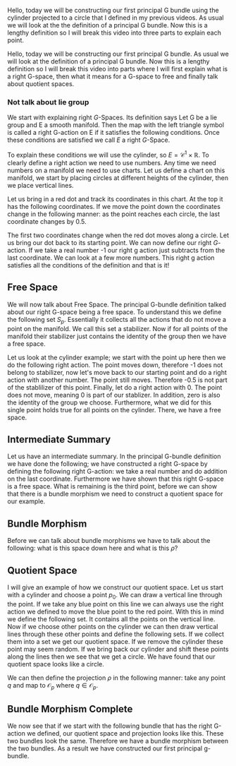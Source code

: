 Hello, today we will be constructing our first principal G bundle using the cylinder projected to a circle that I defined in my previous videos. As usual we will look at the the definition of a principal G bundle. Now this is a lengthy definition so I will break this video into three parts to explain each point. 

Hello, today we will be constructing our first principal G bundle. As usual we will look at  the definition of a principal G bundle. Now this is a lengthy definition so I will break this video into parts where I will first explain what is a right G-space, then what it means for a G-space to free and finally talk about quotient spaces.

### Not talk about lie group
We start with explaining right $G$-Spaces. Its definition says Let G be a lie group and E a smooth manifold. Then the map with the left triangle symbol is called a right G-action on E if it satisfies the following conditions. Once these conditions are satisfied we call $E$ a right $G$-Space. 

To explain these conditions we will use the cylinder, so $E=\mathcal{C}^1\times \mathbb{R}$. To clearly define a right action we need to use numbers. Any time we need numbers on a manifold we need to use charts. Let us define a chart on this manifold, we start by placing circles at different heights of the cylinder, then we place vertical lines. 

Let us bring in a red dot and track its coordinates in this chart. At the top it has the following coordinates. If we move the point down the coordinates change in the following manner: as the point reaches each circle, the last coordinate changes by 0.5.

The first two coordinates change when the red dot moves along a circle. Let us bring our dot back to its starting point. We can now define our right $G$-action. If we take a real number -1 our right g action just subtracts from the last coordinate. We can look at a few more numbers. This right g action satisfies all the conditions of the definition and that is it!


## Free Space
We will now talk about Free Space. The principal G-bundle definition talked about our right G-space being a free space. To understand this we define the following set $S_p$. Essentially it collects all the actions that do not move a point on the manifold. We call this set a stabilizer.  Now if for all points of the manifold their stabilizer just contains the identity of the group then we have a free space.

Let us look at the cylinder example; we start with the point up here then we do the following right action. The point moves down, therefore -1 does not belong to stabilizer, now let's move back to our starting point and do a right action with another number. The point still moves. Therefore -0.5 is not part of the stablilizer of this point. Finally, let do a right action with 0. The point does not move, meaning 0 is part of our stablizer. In addition, zero is also the identity of the group we choose. Furthermore, what we did for this single point holds true for all points on the cylinder. There, we have a free space. 

## Intermediate Summary
Let us have an intermediate summary. In the principal G-bundle definition we have done the following; we have constructed a right G-space by defining the following right G-action: we take a real number and do addition on the last coordinate. Furthermore we have shown that this right G-space is a free space. What is remaining is the third point, before we can show that there is a bundle morphism we need to construct a quotient space for our example. 


## Bundle Morphism

Before we can talk about bundle morphisms we have to talk about the following: what is this space down here and what is this $\rho$?
## Quotient Space
 
I will give an example of how we construct our quotient space. Let us start with a cylinder and choose a point $p_0$. We can draw a vertical line through the point. If we take any blue point on this line we can always use the right action we defined to move the blue point to the red point. With this in mind we define the following set. It contains all the points on the vertical line. Now if we choose other points on the cylinder we can then draw vertical lines through these other points and define the following sets. If we collect them into a set we get our quotient space. If we remove the cylinder these point may seem random. If we bring back our cylinder and shift these points along the lines then we see that we get a circle. We have found that our quotient space looks like a circle. 

We can then define the projection $\rho$ in the following manner: take any point $q$ and map to $\mathcal{O}_p$ where $q\in\mathcal{O}_p$.


## Bundle Morphism Complete

We now see that if we start with the following bundle that has the right G-action we defined, our quotient space and projection looks like this. These two bundles look the same. Therefore we have a bundle morphism between the two bundles. As a result we have constructed our first principal g-bundle.


